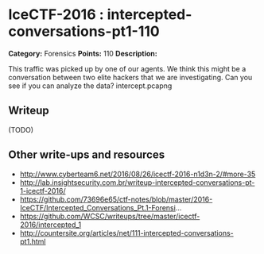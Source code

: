 # IceCTF-2016 : intercepted-conversations-pt1-110

**Category:** Forensics
**Points:** 110
**Description:**

This traffic was picked up by one of our agents. We think this might be a conversation between two elite hackers that we are investigating. Can you see if you can analyze the data? intercept.pcapng

## Writeup

(TODO)

## Other write-ups and resources

* http://www.cyberteam6.net/2016/08/26/icectf-2016-n1d3n-2/#more-35
* http://lab.insightsecurity.com.br/writeup-intercepted-conversations-pt-1-icectf-2016/
* https://github.com/73696e65/ctf-notes/blob/master/2016-IceCTF/Intercepted_Conversations_Pt.1-Forensi...
* https://github.com/WCSC/writeups/tree/master/icectf-2016/intercepted_1
* http://countersite.org/articles/net/111-intercepted-conversations-pt1.html
